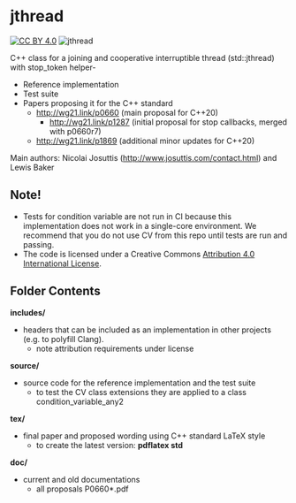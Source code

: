 # jthread

[![CC BY 4.0][cc-by-shield]][cc-by] ![jthread](https://github.com/StirlingLabs/jthread/actions/workflows/integrate.yaml/badge.svg)

C++ class for a joining and cooperative interruptible thread (std::jthread) with stop_token helper-
- Reference implementation
- Test suite
- Papers proposing it for the C++ standard
  -  http://wg21.link/p0660  (main proposal for C++20)
     - http://wg21.link/p1287  (initial proposal for stop callbacks, merged with p0660r7)
  -  http://wg21.link/p1869  (additional minor updates for C++20)

Main authors:  Nicolai Josuttis (http://www.josuttis.com/contact.html) and Lewis Baker

## Note!

- Tests for condition variable are not run in CI because this implementation does not work in a single-core environment. We recommend that you do not use CV from this repo until tests are run and passing. 
- The code is licensed under a Creative Commons [Attribution 4.0 International License][cc-by]. 


[cc-by]: http://creativecommons.org/licenses/by/4.0/
[cc-by-image]: https://i.creativecommons.org/l/by/4.0/88x31.png
[cc-by-shield]: https://img.shields.io/badge/License-CC%20BY%204.0-lightgrey.svg

## Folder Contents

<b>includes/</b>
- headers that can be included as an implementation in other projects (e.g. to polyfill Clang).
  - note attribution requirements under license

<b>source/</b>
- source code for the reference implementation
  and the test suite
  - to test the CV class extensions they are applied to a class condition_variable_any2

<b>tex/</b>
- final paper and proposed wording using C++ standard LaTeX style
  - to create the latest version:  <b>pdflatex std</b> 

<b>doc/</b>
- current and old documentations
  - all proposals P0660*.pdf

